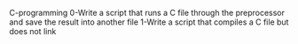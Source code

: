 C-programming
0-Write a script that runs a C file through the preprocessor and save the result into another file
1-Write a script that compiles a C file but does not link
